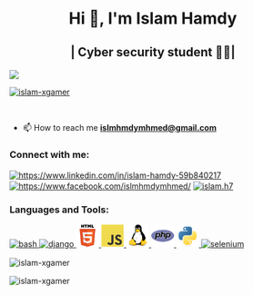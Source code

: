 <h1 align="center">Hi 👋, I'm Islam Hamdy</h1>
<h2 align="center">| Cyber security student 🐱‍💻|</h2>
<img align="center"  width="500" src="https://media.giphy.com/media/v1.Y2lkPTc5MGI3NjExNDg1Z2lpaDV6bmNrMHF6dGpwYjJrZ2MwZjZsaG1idm5uaXV2b2IzdSZlcD12MV9pbnRlcm5hbF9naWZfYnlfaWQmY3Q9Zw/PjtaGSNSt1Nfb5QQS6/giphy.gif">



<p align="left"> <a href="https://github.com/ryo-ma/github-profile-trophy"><img src="https://github-profile-trophy.vercel.app/?username=islam-xgamer" alt="islam-xgamer" /></a> </p>

<p align="left"> <a href="https://twitter.com/" target="blank"><img src="https://img.shields.io/twitter/follow/?logo=twitter&style=for-the-badge" alt="" /></a> </p>

- 📫 How to reach me **islmhmdymhmed@gmail.com**

<h3 align="left">Connect with me:</h3>
<p align="left">
<a href="https://linkedin.com/in/https://www.linkedin.com/in/islam-hamdy-59b840217" target="blank"><img align="center" src="https://raw.githubusercontent.com/rahuldkjain/github-profile-readme-generator/master/src/images/icons/Social/linked-in-alt.svg" alt="https://www.linkedin.com/in/islam-hamdy-59b840217" height="30" width="40" /></a>
<a href="https://fb.com/https://www.facebook.com/islmhmdymhmed/" target="blank"><img align="center" src="https://raw.githubusercontent.com/rahuldkjain/github-profile-readme-generator/master/src/images/icons/Social/facebook.svg" alt="https://www.facebook.com/islmhmdymhmed/" height="30" width="40" /></a>
<a href="https://instagram.com/islam.h7" target="blank"><img align="center" src="https://raw.githubusercontent.com/rahuldkjain/github-profile-readme-generator/master/src/images/icons/Social/instagram.svg" alt="islam.h7" height="30" width="40" /></a>
</p>

<h3 align="left">Languages and Tools:</h3>
<p align="left"> <a href="https://www.gnu.org/software/bash/" target="_blank" rel="noreferrer"> <img src="https://www.vectorlogo.zone/logos/gnu_bash/gnu_bash-icon.svg" alt="bash" width="40" height="40"/> </a> <a href="https://www.djangoproject.com/" target="_blank" rel="noreferrer"> <img src="https://cdn.worldvectorlogo.com/logos/django.svg" alt="django" width="40" height="40"/> </a> <a href="https://www.w3.org/html/" target="_blank" rel="noreferrer"> <img src="https://raw.githubusercontent.com/devicons/devicon/master/icons/html5/html5-original-wordmark.svg" alt="html5" width="40" height="40"/> </a> <a href="https://developer.mozilla.org/en-US/docs/Web/JavaScript" target="_blank" rel="noreferrer"> <img src="https://raw.githubusercontent.com/devicons/devicon/master/icons/javascript/javascript-original.svg" alt="javascript" width="40" height="40"/> </a> <a href="https://www.linux.org/" target="_blank" rel="noreferrer"> <img src="https://raw.githubusercontent.com/devicons/devicon/master/icons/linux/linux-original.svg" alt="linux" width="40" height="40"/> </a> <a href="https://www.php.net" target="_blank" rel="noreferrer"> <img src="https://raw.githubusercontent.com/devicons/devicon/master/icons/php/php-original.svg" alt="php" width="40" height="40"/> </a> <a href="https://www.python.org" target="_blank" rel="noreferrer"> <img src="https://raw.githubusercontent.com/devicons/devicon/master/icons/python/python-original.svg" alt="python" width="40" height="40"/> </a> <a href="https://www.selenium.dev" target="_blank" rel="noreferrer"> <img src="https://raw.githubusercontent.com/detain/svg-logos/780f25886640cef088af994181646db2f6b1a3f8/svg/selenium-logo.svg" alt="selenium" width="40" height="40"/> </a> </p>

<p><img align="center" src="https://github-readme-stats.vercel.app/api/top-langs?username=islam-xgamer&show_icons=true&locale=en&layout=compact" alt="islam-xgamer" /></p>

<p><img align="center" src="https://github-readme-streak-stats.herokuapp.com/?user=islam-xgamer&" alt="islam-xgamer" /></p>

